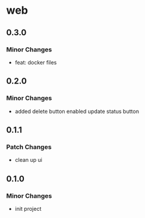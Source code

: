 # web

## 0.3.0

### Minor Changes

- feat: docker files

## 0.2.0

### Minor Changes

- added delete button
  enabled update status button

## 0.1.1

### Patch Changes

- clean up ui

## 0.1.0

### Minor Changes

- init project
